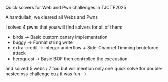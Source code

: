 Quick solvers for Web and Pwn challenges in TJCTF2025

Alhamdullah, we cleared all Webs and Pwns

I solved 4 pwns that you will find solvers for all of them:
- birds -> Basic custom canary implementation
- buggy -> Format string write
- extra-credit -> Integar underflow + Side-Channel Timming bruteforce attack
- heroquest -> Basic BOF then controlled the execustion.

and solved 5 webs / 7 too but will mention only one quick solve for double-nested xss challenge cuz it was fun : )  